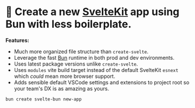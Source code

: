 # 🚀 Create a new [SvelteKit](https://kit.svelte.dev/) app using Bun with less boilerplate.

**Features:**

-   Much more organized file structure than `create-svelte`.
-   Leverage the fast [Bun](https://bun.sh) runtime in both prod and dev environments.
-   Uses latest package versions unlike `create-svelte`.
-   Uses `modules` vite build target instead of the default SvelteKit `esnext` which _could_ mean more browser support.
-   Adds sensible default VSCode settings and extensions to project root so your team's DX is as amazing as yours.

```bash
bun create svelte-bun new-app
```
